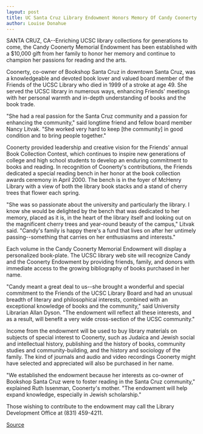 ```yaml
---
layout: post
title: UC Santa Cruz Library Endowment Honors Memory Of Candy Coonerty
author: Louise Donahue
---
```


SANTA CRUZ, CA--Enriching UCSC library collections for generations to come, the Candy Coonerty Memorial Endowment has been established with a $10,000 gift from her family to honor her memory and continue to champion her passions for reading and the arts.

Coonerty, co-owner of Bookshop Santa Cruz in downtown Santa Cruz, was a knowledgeable and devoted book lover and valued board member of the Friends of the UCSC Library who died in 1999 of a stroke at age 49. She served the UCSC library in numerous ways, enhancing Friends' meetings with her personal warmth and in-depth understanding of books and the book trade.

"She had a real passion for the Santa Cruz community and a passion for enhancing the community," said longtime friend and fellow board member Nancy Litvak. "She worked very hard to keep [the community] in good condition and to bring people together."

Coonerty provided leadership and creative vision for the Friends' annual Book Collection Contest, which continues to inspire new generations of college and high school students to develop an enduring commitment to books and reading. In recognition of Coonerty's contributions, the Friends dedicated a special reading bench in her honor at the book collection awards ceremony in April 2000. The bench is in the foyer of McHenry Library with a view of both the library book stacks and a stand of cherry trees that flower each spring.

"She was so passionate about the university and particularly the library. I know she would be delighted by the bench that was dedicated to her memory, placed as it is, in the heart of the library itself and looking out on the magnificent cherry trees and year-round beauty of the campus," Litvak said. "Candy's family is happy there's a fund that lives on after her untimely passing--something that carries on her enthusiasms and interests."

Each volume in the Candy Coonerty Memorial Endowment will display a personalized book-plate. The UCSC library web site will recognize Candy and the Coonerty Endowment by providing friends, family, and donors with immediate access to the growing bibliography of books purchased in her name.

"Candy meant a great deal to us--she brought a wonderful and special commitment to the Friends of the UCSC Library Board and had an unusual breadth of literary and philosophical interests, combined with an exceptional knowledge of books and the community," said University Librarian Allan Dyson. "The endowment will reflect all these interests, and as a result, will benefit a very wide cross-section of the UCSC community."

Income from the endowment will be used to buy library materials on subjects of special interest to Coonerty, such as Judaica and Jewish social and intellectual history, publishing and the history of books, community studies and community-building, and the history and sociology of the family. The kind of journals and audio and video recordings Coonerty might have selected and appreciated will also be purchased in her name.

"We established the endowment because her interests as co-owner of Bookshop Santa Cruz were to foster reading in the Santa Cruz community," explained Ruth Issenman, Coonerty's mother. "The endowment will help expand knowledge, especially in Jewish scholarship."

Those wishing to contribute to the endowment may call the Library Development Office at (831) 459-4211.

[Source](http://www1.ucsc.edu/news_events/press_releases/archive/00-01/05-01/endowment.html "Permalink to UCSC Press Release: Library endowment")
